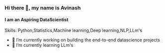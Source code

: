 ### Hi there 👋, my name is Avinash
#### I am an Aspiring DataScientist

Skills: Python,Statistics,Machine learning,Deep learning,NLP,LLm's

- 🔭 I’m currently working on building the end-to-end datascience projects 
- 🌱 I’m currently learning LLm's 





